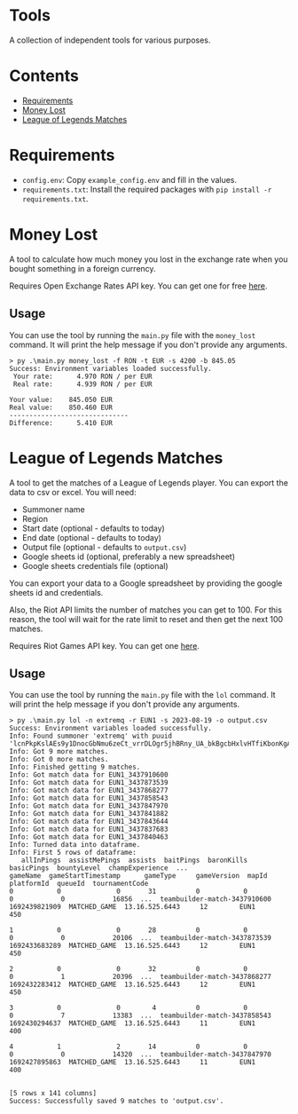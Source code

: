 # Tools
A collection of independent tools for various purposes.

# Contents
- [Requirements](#requirements)
- [Money Lost](#money-lost)
- [League of Legends Matches](#league-of-legends-matches)

# Requirements
- `config.env`: Copy `example_config.env` and fill in the values.
- `requirements.txt`: Install the required packages with `pip install -r requirements.txt`.

# Money Lost
A tool to calculate how much money you lost in the exchange rate when you bought something in a foreign currency.

Requires Open Exchange Rates API key. You can get one for free [here](https://openexchangerates.org/signup/free).

## Usage
You can use the tool by running the `main.py` file with the `money_lost` command.
It will print the help message if you don't provide any arguments.
```commandline
> py .\main.py money_lost -f RON -t EUR -s 4200 -b 845.05
Success: Environment variables loaded successfully.
 Your rate:      4.970 RON / per EUR
 Real rate:      4.939 RON / per EUR

Your value:    845.050 EUR
Real value:    850.460 EUR
------------------------------
Difference:      5.410 EUR
```

# League of Legends Matches
A tool to get the matches of a League of Legends player. You can export the data to csv or excel.
You will need:
- Summoner name
- Region
- Start date (optional - defaults to today)
- End date (optional - defaults to today)
- Output file (optional - defaults to `output.csv`)
- Google sheets id (optional, preferably a new spreadsheet)
- Google sheets credentials file (optional)

You can export your data to a Google spreadsheet by providing the google sheets id and credentials.

Also, the Riot API limits the number of matches you can get to 100. For this reason,
the tool will wait for the rate limit to reset and then get the next 100 matches.

Requires Riot Games API key. You can get one [here](https://developer.riotgames.com/).

## Usage
You can use the tool by running the `main.py` file with the `lol` command.
It will print the help message if you don't provide any arguments.
```commandline
> py .\main.py lol -n extremq -r EUN1 -s 2023-08-19 -o output.csv
Success: Environment variables loaded successfully.
Info: Found summoner 'extremq' with puuid 'lcnPkpKslAEs9y1DnocGbNmu6zeCt_vrrDLOgr5jhBRny_UA_bkBgcbHxlvHTfiKbonKgAdsMaUpiA'.
Info: Got 9 more matches.
Info: Got 0 more matches.
Info: Finished getting 9 matches.
Info: Got match data for EUN1_3437910600
Info: Got match data for EUN1_3437873539
Info: Got match data for EUN1_3437868277
Info: Got match data for EUN1_3437858543
Info: Got match data for EUN1_3437847970
Info: Got match data for EUN1_3437841882
Info: Got match data for EUN1_3437843644
Info: Got match data for EUN1_3437837683
Info: Got match data for EUN1_3437840463
Info: Turned data into dataframe.
Info: First 5 rows of dataframe:
   allInPings  assistMePings  assists  baitPings  baronKills  basicPings  bountyLevel  champExperience  ...                      gameName  gameStartTimestamp      gameType     gameVersion  mapId  platformId  queueId  tournamentCode
0           0              0       31          0           0           0            0            16856  ...  teambuilder-match-3437910600       1692439821909  MATCHED_GAME  13.16.525.6443     12        EUN1      450               
 
1           0              0       28          0           0           0            0            20106  ...  teambuilder-match-3437873539       1692433683289  MATCHED_GAME  13.16.525.6443     12        EUN1      450               
 
2           0              0       32          0           0           0            1            20396  ...  teambuilder-match-3437868277       1692432283412  MATCHED_GAME  13.16.525.6443     12        EUN1      450               
 
3           0              0        4          0           0           0            7            13383  ...  teambuilder-match-3437858543       1692430294637  MATCHED_GAME  13.16.525.6443     11        EUN1      400               
 
4           1              2       14          0           0           0            0            14320  ...  teambuilder-match-3437847970       1692427895863  MATCHED_GAME  13.16.525.6443     11        EUN1      400               
 

[5 rows x 141 columns]
Success: Successfully saved 9 matches to 'output.csv'.
```